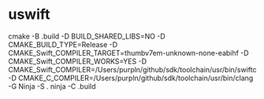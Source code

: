 # uswift
cmake -B .build -D BUILD_SHARED_LIBS=NO -D CMAKE_BUILD_TYPE=Release -D CMAKE_Swift_COMPILER_TARGET=thumbv7em-unknown-none-eabihf -D CMAKE_Swift_COMPILER_WORKS=YES -D CMAKE_Swift_COMPILER=/Users/purpln/github/sdk/toolchain/usr/bin/swiftc -D CMAKE_C_COMPILER=/Users/purpln/github/sdk/toolchain/usr/bin/clang -G Ninja -S .
ninja -C .build
